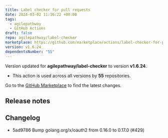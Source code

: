```yaml
---
title: Label checker for pull requests
date: 2024-03-02 11:16:22 +00:00
tags:
  - agilepathway
  - GitHub Actions
draft: false
repo: agilepathway/label-checker
marketplace: https://github.com/marketplace/actions/label-checker-for-pull-requests
version: v1.6.24
dependentsNumber: "55"
---
```



Version updated for **agilepathway/label-checker** to version **v1.6.24**.
- This action is used across all versions by **55** repositories.

Go to the [GitHub Marketplace](https://github.com/marketplace/actions/label-checker-for-pull-requests) to find the latest changes.

## Release notes

## Changelog
* 5ad9786 Bump golang.org/x/oauth2 from 0.16.0 to 0.17.0 (#429)


